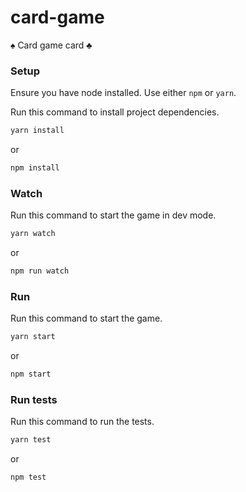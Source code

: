 # card-game
♠️ Card game card ♣️

### Setup
Ensure you have node installed. Use either `npm` or `yarn`.

Run this command to install project dependencies.
```bash
yarn install
```
or
```bash
npm install
```

### Watch
Run this command to start the game in dev mode.
```bash
yarn watch
```
or
```bash
npm run watch
```

### Run
Run this command to start the game.
```bash
yarn start
```
or
```bash
npm start
```

### Run tests
Run this command to run the tests.
```bash
yarn test
```
or
```bash
npm test
```
